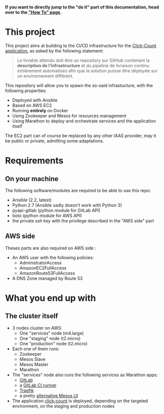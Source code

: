 **If you want to directly jump to the "do it" part of this documentation, head
over to the ["How To" page](howto.md).**

# This project

This project aims at building to the CI/CD infrastructure for the [Click-Count
application](TODO), as asked by the following statement:

> Le livrable attendu doit être un repository sur GitHub contenant la
> **description de l’infrastructure** et du pipeline de livraison continu
> entièrement automatisés afin que la solution puisse être déployée sur un
> environnement différent.

This repository will allow you to spawn the so-said infrastucture, with the
following properties:

- Deployed with Ansible
- Based on AWS EC2
- Running **entirely** on Docker
- Using Zookeeper and Mesos for resources management
- Using Marathon to deploy and orchestrate services and the application itself

The EC2 part can of course be replaced by any other IAAS provider, may it be
public or private, admitting some adaptations.

# Requirements

## On your machine

The following software/modules are required to be able to use this repo:

- Ansible (2.2, latest)
- Python 2.7 (Ansible sadly doesn't work with Python 3)
- pyapi-gitlab (python module for GitLab API)
- boto (python module for AWS API)
- the private ssh key with the privilege described in the "AWS side" part

## AWS side

Theses parts are also required on AWS side :

- An AWS user with the following policies:
    - AdministratorAccess
    - AmazonEC2FullAccess
    - AmazonRoute53FullAccess
- A DNS Zone managed by Route 53

# What you end up with

## The cluster itself

- 3 nodes cluster on AWS:
    - One "services" node (m4.large)
    - One "staging" node (t2.micro)
    - One "production" node (t2.micro)
- Each one of them runs:
    - Zookeeper
    - Mesos Slave
    - Mesos Master
    - Marathon
- The "services" node also runs the following services as Marathon apps:
    - [GitLab](https://about.gitlab.com/)
    - a [GitLab CI runner](https://gitlab.com/gitlab-org/gitlab-ci-multi-runner)
    - [Traefik](http://traefik.io/)
    - a pretty [alternative Mesos UI](https://github.com/Capgemini/mesos-ui/)
- The application [click-count](https://github.com/Horgix/click-count-app) is
  deployed, depending on the targeted environment, on the staging and
  production nodes
